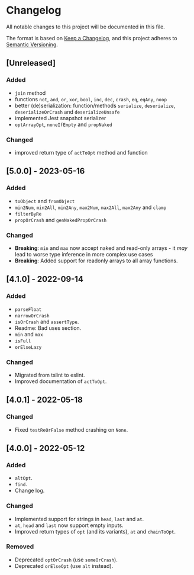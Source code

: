 # Changelog
All notable changes to this project will be documented in this file.

The format is based on [Keep a Changelog](https://keepachangelog.com/en/1.0.0/),
and this project adheres to [Semantic Versioning](https://semver.org/spec/v2.0.0.html).

## [Unreleased]
### Added
- `join` method
- functions `not`, `and`, `or`, `xor`, `bool`, `inc`, `dec`, `crash`, `eq`, `eqAny`, `noop`
- better (de)serialization: function/methods `serialize`, `deserialize`, `deserializeOrCrash` and `deserializeUnsafe`
- implemented Jest snapshot serializer
- `optArrayOpt`, `noneIfEmpty` and `propNaked`

### Changed
- improved return type of `actToOpt` method and function

## [5.0.0] - 2023-05-16
### Added
- `toObject` and `fromObject`
- `min2Num`, `min2All`, `min2Any`, `max2Num`, `max2All`, `max2Any` and `clamp`
- `filterByRe`
- `propOrCrash` and `genNakedPropOrCrash`

### Changed
- **Breaking**: `min` and `max` now accept naked and read-only arrays - it *may* lead to worse type inference in more complex use cases
- **Breaking**: Added support for readonly arrays to all array functions.

## [4.1.0] - 2022-09-14
### Added
- `parseFloat`
- `narrowOrCrash`
- `isOrCrash` and `assertType`.
- Readme: Bad uses section.
- `min` and `max`
- `isFull`
- `orElseLazy`

### Changed
- Migrated from tslint to eslint.
- Improved documentation of `actToOpt`.

## [4.0.1] - 2022-05-18
### Changed
- Fixed `testReOrFalse` method crashing on `None`.

## [4.0.0] - 2022-05-12
### Added
- `altOpt`.
- `find`.
- Change log.

### Changed
- Implemented support for strings in `head`, `last` and `at`.
- `at`, `head` and `last` now support empty inputs.
- Improved return types of `opt` (and its variants), `at` and `chainToOpt`.

### Removed
- Deprecated `optOrCrash` (use `someOrCrash`).
- Deprecated `orElseOpt` (use `alt` instead).
